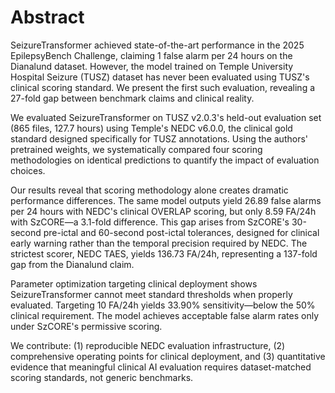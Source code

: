 # Abstract

SeizureTransformer achieved state-of-the-art performance in the 2025 EpilepsyBench Challenge, claiming 1 false alarm per 24 hours on the Dianalund dataset. However, the model trained on Temple University Hospital Seizure (TUSZ) dataset has never been evaluated using TUSZ's clinical scoring standard. We present the first such evaluation, revealing a 27-fold gap between benchmark claims and clinical reality.

We evaluated SeizureTransformer on TUSZ v2.0.3's held-out evaluation set (865 files, 127.7 hours) using Temple's NEDC v6.0.0, the clinical gold standard designed specifically for TUSZ annotations. Using the authors' pretrained weights, we systematically compared four scoring methodologies on identical predictions to quantify the impact of evaluation choices.

Our results reveal that scoring methodology alone creates dramatic performance differences. The same model outputs yield 26.89 false alarms per 24 hours with NEDC's clinical OVERLAP scoring, but only 8.59 FA/24h with SzCORE—a 3.1-fold difference. This gap arises from SzCORE's 30-second pre-ictal and 60-second post-ictal tolerances, designed for clinical early warning rather than the temporal precision required by NEDC. The strictest scorer, NEDC TAES, yields 136.73 FA/24h, representing a 137-fold gap from the Dianalund claim.

Parameter optimization targeting clinical deployment shows SeizureTransformer cannot meet standard thresholds when properly evaluated. Targeting 10 FA/24h yields 33.90% sensitivity—below the 50% clinical requirement. The model achieves acceptable false alarm rates only under SzCORE's permissive scoring.

We contribute: (1) reproducible NEDC evaluation infrastructure, (2) comprehensive operating points for clinical deployment, and (3) quantitative evidence that meaningful clinical AI evaluation requires dataset-matched scoring standards, not generic benchmarks.
